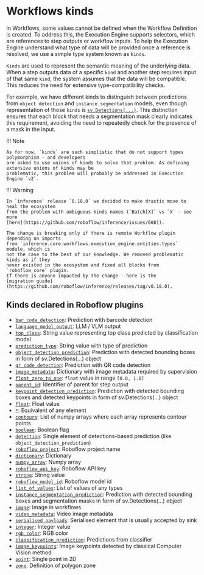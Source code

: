 # Workflows kinds

In Workflows, some values cannot be defined when the Workflow Definition is created. To address this, the Execution 
Engine supports selectors, which are references to step outputs or workflow inputs. To help the Execution Engine 
understand what type of data will be provided once a reference is resolved, we use a simple type system known as 
`kinds`.

`Kinds` are used to represent the semantic meaning of the underlying data. When a step outputs data of a specific 
`kind` and another step requires input of that same `kind`, the system assumes that the data will be compatible. 
This reduces the need for extensive type-compatibility checks.

For example, we have different kinds to distinguish between predictions from `object detection` and 
`instance segmentation` models, even though representation of those `kinds` is
[`sv.Detections(...)`](https://supervision.roboflow.com/latest/detection/core/). This distinction ensures that each 
block that needs a segmentation mask clearly indicates this requirement, avoiding the need to repeatedly check 
for the presence of a mask in the input.

!!! Note

    As for now, `kinds` are such simplistic that do not support types polymorphism - and developers
    are asked to use unions of kinds to solve that problem. As defining extensive unions of kinds may be 
    problematic, this problem will probably be addressed in Execution Engine `v2`.

!!! Warning

    In `inference` release `0.18.0` we decided to make drastic move to heal the ecosystem 
    from the problem with ambiguous kinds names (`Batch[X]` vs `X` - see more 
    [here](https://github.com/roboflow/inference/issues/608)). 

    The change is breaking only if there is remote Workflow plugin depending on imports
    from `inference.core.workflows.execution_engine.entities.types` module, which is
    not the case to the best of our knowledge. We removed problematic kinds as if they
    never existed in the ecosystem and fixed all blocks from `roboflow_core` plugin.
    If there is anyone impacted by the change - here is the 
    [migration guide](https://github.com/roboflow/inference/releases/tag/v0.18.0).
 

## Kinds declared in Roboflow plugins
<!--- AUTOGENERATED_KINDS_LIST -->
* [`bar_code_detection`](/workflows/kinds/bar_code_detection): Prediction with barcode detection
* [`language_model_output`](/workflows/kinds/language_model_output): LLM / VLM output
* [`top_class`](/workflows/kinds/top_class): String value representing top class predicted by classification model
* [`prediction_type`](/workflows/kinds/prediction_type): String value with type of prediction
* [`object_detection_prediction`](/workflows/kinds/object_detection_prediction): Prediction with detected bounding boxes in form of sv.Detections(...) object
* [`qr_code_detection`](/workflows/kinds/qr_code_detection): Prediction with QR code detection
* [`image_metadata`](/workflows/kinds/image_metadata): Dictionary with image metadata required by supervision
* [`float_zero_to_one`](/workflows/kinds/float_zero_to_one): `float` value in range `[0.0, 1.0]`
* [`parent_id`](/workflows/kinds/parent_id): Identifier of parent for step output
* [`keypoint_detection_prediction`](/workflows/kinds/keypoint_detection_prediction): Prediction with detected bounding boxes and detected keypoints in form of sv.Detections(...) object
* [`float`](/workflows/kinds/float): Float value
* [`*`](/workflows/kinds/*): Equivalent of any element
* [`contours`](/workflows/kinds/contours): List of numpy arrays where each array represents contour points
* [`boolean`](/workflows/kinds/boolean): Boolean flag
* [`detection`](/workflows/kinds/detection): Single element of detections-based prediction (like `object_detection_prediction`)
* [`roboflow_project`](/workflows/kinds/roboflow_project): Roboflow project name
* [`dictionary`](/workflows/kinds/dictionary): Dictionary
* [`numpy_array`](/workflows/kinds/numpy_array): Numpy array
* [`roboflow_api_key`](/workflows/kinds/roboflow_api_key): Roboflow API key
* [`string`](/workflows/kinds/string): String value
* [`roboflow_model_id`](/workflows/kinds/roboflow_model_id): Roboflow model id
* [`list_of_values`](/workflows/kinds/list_of_values): List of values of any types
* [`instance_segmentation_prediction`](/workflows/kinds/instance_segmentation_prediction): Prediction with detected bounding boxes and segmentation masks in form of sv.Detections(...) object
* [`image`](/workflows/kinds/image): Image in workflows
* [`video_metadata`](/workflows/kinds/video_metadata): Video image metadata
* [`serialised_payloads`](/workflows/kinds/serialised_payloads): Serialised element that is usually accepted by sink
* [`integer`](/workflows/kinds/integer): Integer value
* [`rgb_color`](/workflows/kinds/rgb_color): RGB color
* [`classification_prediction`](/workflows/kinds/classification_prediction): Predictions from classifier
* [`image_keypoints`](/workflows/kinds/image_keypoints): Image keypoints detected by classical Computer Vision method
* [`point`](/workflows/kinds/point): Single point in 2D
* [`zone`](/workflows/kinds/zone): Definition of polygon zone
<!--- AUTOGENERATED_KINDS_LIST -->
